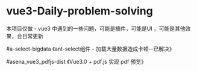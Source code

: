 # vue3-Daily-problem-solving
本项目仅做 - vue3 中遇到的一些问题，可能是插件，可能是UI ，可能是其他效果，会日常更新

#a-select-bigdata
《ant-select组件 - 加载大量数据造成卡顿--已解决》

#asena_vue3_pdfjs-dist
《Vue3.0 + pdf.js 实现 pdf 预览》